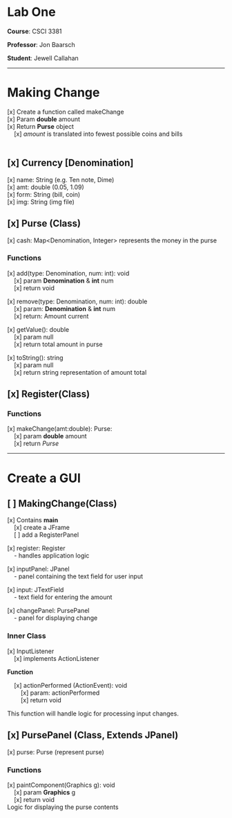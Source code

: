 # Lab One

**Course**: CSCI 3381

**Professor**: Jon Baarsch

**Student**: Jewell Callahan

---

# Making Change

[x] Create a function called makeChange <br>
[x] Param **double** amount <br>
[x] Return **Purse** object <br>
&nbsp; &nbsp; [x] _amount_ is translated into
 fewest possible coins and bills <br>
<br>

## [x] Currency [Denomination]

[x] name: String (e.g. Ten note, Dime)<br>
[x] amt: double (0.05, 1.09) <br>
[x] form: String (bill, coin) <br>
[x] img: String (img file) <br>

## [x] Purse (Class)

[x] cash: Map<Denomination, Integer>
     represents the money in the purse <br>

### Functions 

[x] add(type: Denomination, num: int): void<br>
&nbsp; &nbsp; [x] param **Denomination** & **int** num <br>
&nbsp; &nbsp; [x] return void <br>

[x] remove(type: Denomination, num: int): double <br>
&nbsp; &nbsp; [x] param: **Denomination** & **int** num <br>
&nbsp; &nbsp; [x] return: Amount current <br>

[x] getValue(): double <br>
&nbsp; &nbsp; [x] param  null <br>
&nbsp; &nbsp; [x] return total amount in purse <br>

[x] toString(): string <br>
&nbsp; &nbsp; [x] param null <br>
&nbsp; &nbsp; [x] return string representation of 
    amount total <br>

## [x] Register(Class)

### Functions

[x] makeChange(amt:double): Purse: <br>
&nbsp; &nbsp; [x] param **double** amount <br>
&nbsp; &nbsp; [x] return *Purse* <br>

---

# Create a GUI

## [ ] MakingChange(Class)

[x] Contains **main** <br>
&nbsp; &nbsp; [x] create a JFrame <br>
&nbsp; &nbsp; [ ] add a RegisterPanel <br>

[x] register: Register <br>
&nbsp; &nbsp; - handles application logic <br>

[x] inputPanel: JPanel <br>
&nbsp; &nbsp; - panel containing the text field for user
    input <br>

[x] input: JTextField <br>
&nbsp; &nbsp; - text field for entering the
    amount

[x] changePanel: PursePanel <br>
&nbsp; &nbsp; - panel for displaying change <br>

### Inner Class

[x] InputListener <br>
&nbsp; &nbsp; [x] implements ActionListener <br>

**Function** <br>

&nbsp; &nbsp; [x] actionPerformed (ActionEvent): void<br>
&nbsp; &nbsp; &nbsp; &nbsp;
            [x] param: actionPerformed <br>
&nbsp; &nbsp; &nbsp; &nbsp;
            [x] return void <br>

This function will handle logic for processing
 input changes. <br>

## [x] PursePanel (Class, Extends JPanel)

[x] purse: Purse (represent purse)<br>

### Functions
[x] paintComponent(Graphics g): void <br>
&nbsp; &nbsp; [x] param **Graphics** g <br>
&nbsp; &nbsp; [x] return void <br>
Logic for displaying the purse contents

